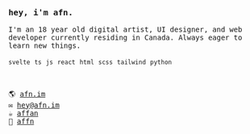 <samp>
    <h3>hey, i'm afn.</h3>
    I'm an 18 year old digital artist, UI designer, and web developer currently residing in Canada. Always eager to learn new things. 
    <br />
    <br />
    <code>svelte</code> <code>ts</code> <code>js</code> <code>react</code> <code>html</code> <code>scss</code> <code>tailwind</code> <code>python</code>
    <br />
    <br />
    <h2></h2>
    🌎 <a href="https://afn.im" target="_blank">afn.im</a>
    <br/>
    ✉️ <a href="mailto:hey@afn.im" target="_blank">hey@afn.im</a>
    <br/>
    ☕️ <a href="https://ko-fi.com/affan" target="_blank">affan</a>
    <br/>
    💬 <a href="https://discord.com/users/420043923822608384" target="_blank">affn</a>
</samp>
